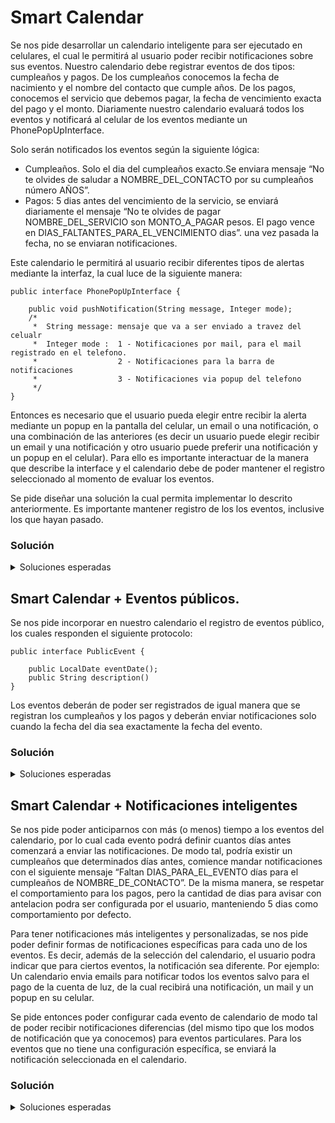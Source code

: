 # Smart Calendar

Se nos pide desarrollar un calendario inteligente para ser ejecutado en celulares, el cual le permitirá al usuario poder recibir notificaciones sobre sus eventos.
Nuestro calendario debe registrar eventos de dos tipos: cumpleaños y pagos.
De los cumpleaños conocemos la fecha de nacimiento y el nombre del contacto que cumple años. De los pagos, conocemos el servicio que debemos pagar, la fecha de vencimiento exacta del pago y el monto.
Diariamente nuestro calendario evaluará todos los eventos  y notificará al celular de los eventos mediante un PhonePopUpInterface. 

Solo serán notificados los eventos según la siguiente lógica:
*  Cumpleaños. Solo el dia del cumpleaños exacto.Se enviara mensaje “No te olvides de saludar a NOMBRE_DEL_CONTACTO por su cumpleaños número AÑOS”. 
*  Pagos: 5 dias antes del vencimiento de la servicio, se enviará diariamente el mensaje “No te olvides de pagar NOMBRE_DEL_SERVICIO son MONTO_A_PAGAR pesos. El pago vence en DIAS_FALTANTES_PARA_EL_VENCIMIENTO dias”. una vez pasada la fecha, no se enviaran notificaciones. 

Este calendario le permitirá al usuario recibir diferentes tipos de alertas mediante la interfaz, la cual luce de la siguiente manera:

```
public interface PhonePopUpInterface {
	
	public void pushNotification(String message, Integer mode);
	/*
	 *  String message: mensaje que va a ser enviado a travez del celualr
	 *  Integer mode :  1 - Notificaciones por mail, para el mail registrado en el telefono.
	 *  				2 - Notificaciones para la barra de notificaciones
	 *  				3 - Notificaciones via popup del telefono 
	 */
}
```
Entonces es necesario que el usuario pueda elegir entre recibir la alerta mediante un popup en la pantalla del celular, un email o una notificación, o una combinación de las anteriores (es decir un usuario puede elegir recibir un email y una notificación y otro usuario puede preferir una notificación y un popup en el celular). Para ello  es importante interactuar de la manera que describe la interface y el calendario debe de poder mantener el registro seleccionado al momento de evaluar los eventos.


Se pide diseñar una solución la cual permita implementar lo descrito anteriormente.
Es importante mantener registro de los los eventos, inclusive los que hayan pasado.


### Solución
<details>
<summary>Soluciones esperadas</summary>
Strategy para poder seleccionar los modos email, popup o notificación e interactuar con la interfaz de modo tal de poder invocarla con los parámetros necesarios.
Composite para poder seleccionar más de un modo. 
Polimorfismo para tratar de igual manera a los pagos y los cumpleaños. 
</details>


## Smart Calendar + Eventos públicos.

Se nos pide incorporar en nuestro calendario el registro de eventos público, los cuales responden el siguiente protocolo:
```
public interface PublicEvent {
	
	public LocalDate eventDate();
	public String description()
}
```

Los eventos deberán de poder ser registrados de igual manera que se registran los cumpleaños y los pagos y deberán enviar notificaciones solo cuando la fecha del dia sea exactamente la fecha del evento.

### Solución
<details>
<summary>Soluciones esperadas</summary>
Adapter para adaptar el modelo actual a la interface
</details>



## Smart Calendar + Notificaciones inteligentes

Se nos pide poder anticiparnos con más (o menos) tiempo a los eventos del calendario, por lo cual cada evento podrá definir cuantos días antes comenzará a enviar las notificaciones.
De modo tal, podría existir un cumpleaños que determinados días antes, comience mandar notificaciones con el siguiente mensaje “Faltan DIAS_PARA_EL_EVENTO días para el cumpleaños de NOMBRE_DE_CONtACTO”. 
De la misma manera, se respetar el comportamiento para los pagos, pero la cantidad de dias para avisar con antelacion podra ser configurada por el usuario, manteniendo 5 dias como comportamiento por defecto.

Para tener notificaciones más inteligentes y personalizadas, se nos pide poder definir formas de notificaciones específicas para cada uno de los eventos. Es decir, además de la selección del calendario, el usuario podra indicar que para ciertos eventos, la notificación sea diferente. Por ejemplo: Un calendario envia emails para notificar todos los eventos salvo para el pago de la cuenta de luz, de la cual recibirá una notificación, un mail y un popup en su celular.

Se pide entonces poder configurar cada evento de calendario de modo tal de poder recibir notificaciones diferencias (del mismo tipo que los modos de notificación que ya conocemos) para eventos particulares. Para los eventos que no tiene una configuración específica, se enviará la notificación seleccionada en el calendario.

### Solución
<details>
<summary>Soluciones esperadas</summary>
Strategy en la jerarquía de eventos.
NullPattern para los eventos sin selección. null como variable es una mala decisión.
</details>

